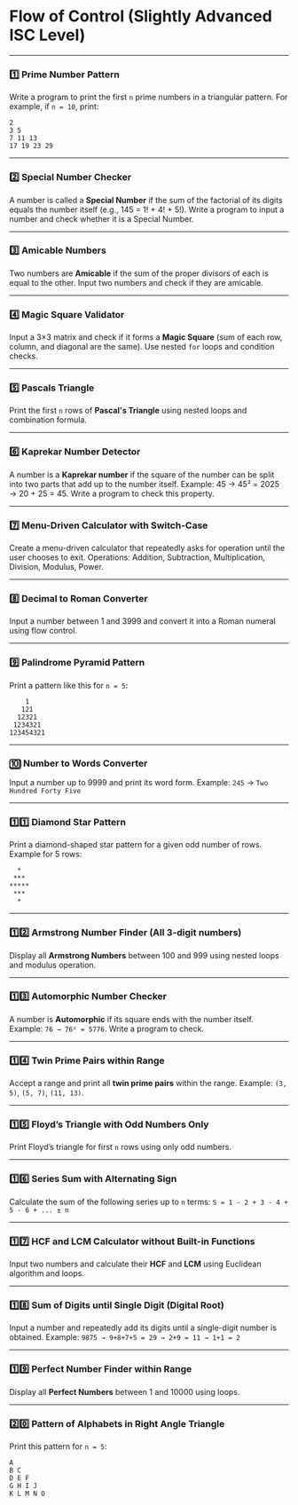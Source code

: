 # **Flow of Control (Slightly Advanced ISC Level)**

---

### 1️⃣ **Prime Number Pattern**

Write a program to print the first `n` prime numbers in a triangular pattern.
For example, if `n = 10`, print:

```
2  
3 5  
7 11 13  
17 19 23 29  
```

---

### 2️⃣ **Special Number Checker**

A number is called a **Special Number** if the sum of the factorial of its digits equals the number itself (e.g., 145 = 1! + 4! + 5!).
Write a program to input a number and check whether it is a Special Number.

---

### 3️⃣ **Amicable Numbers**

Two numbers are **Amicable** if the sum of the proper divisors of each is equal to the other.
Input two numbers and check if they are amicable.

---

### 4️⃣ **Magic Square Validator**

Input a 3×3 matrix and check if it forms a **Magic Square** (sum of each row, column, and diagonal are the same).
Use nested `for` loops and condition checks.

---

### 5️⃣ **Pascals Triangle**

Print the first `n` rows of **Pascal's Triangle** using nested loops and combination formula.

---

### 6️⃣ **Kaprekar Number Detector**

A number is a **Kaprekar number** if the square of the number can be split into two parts that add up to the number itself.
Example: 45 → 45² = 2025 → 20 + 25 = 45.
Write a program to check this property.

---

### 7️⃣ **Menu-Driven Calculator with Switch-Case**

Create a menu-driven calculator that repeatedly asks for operation until the user chooses to exit.
Operations: Addition, Subtraction, Multiplication, Division, Modulus, Power.

---

### 8️⃣ **Decimal to Roman Converter**

Input a number between 1 and 3999 and convert it into a Roman numeral using flow control.

---

### 9️⃣ **Palindrome Pyramid Pattern**

Print a pattern like this for `n = 5`:

```
    1  
   121  
  12321  
 1234321  
123454321  
```

---

### 🔟 **Number to Words Converter**

Input a number up to 9999 and print its word form.
Example: `245` → `Two Hundred Forty Five`

---

### 1️⃣1️⃣ **Diamond Star Pattern**

Print a diamond-shaped star pattern for a given odd number of rows. Example for 5 rows:

```
  *  
 ***  
*****  
 ***  
  *  
```

---

### 1️⃣2️⃣ **Armstrong Number Finder (All 3-digit numbers)**

Display all **Armstrong Numbers** between 100 and 999 using nested loops and modulus operation.

---

### 1️⃣3️⃣ **Automorphic Number Checker**

A number is **Automorphic** if its square ends with the number itself.
Example: `76 → 76² = 5776`.
Write a program to check.

---

### 1️⃣4️⃣ **Twin Prime Pairs within Range**

Accept a range and print all **twin prime pairs** within the range.
Example: `(3, 5)`, `(5, 7)`, `(11, 13)`.

---

### 1️⃣5️⃣ **Floyd’s Triangle with Odd Numbers Only**

Print Floyd’s triangle for first `n` rows using only odd numbers.

---

### 1️⃣6️⃣ **Series Sum with Alternating Sign**

Calculate the sum of the following series up to `n` terms:
`S = 1 - 2 + 3 - 4 + 5 - 6 + ... ± n`

---

### 1️⃣7️⃣ **HCF and LCM Calculator without Built-in Functions**

Input two numbers and calculate their **HCF** and **LCM** using Euclidean algorithm and loops.

---

### 1️⃣8️⃣ **Sum of Digits until Single Digit (Digital Root)**

Input a number and repeatedly add its digits until a single-digit number is obtained.
Example: `9875 → 9+8+7+5 = 29 → 2+9 = 11 → 1+1 = 2`

---

### 1️⃣9️⃣ **Perfect Number Finder within Range**

Display all **Perfect Numbers** between 1 and 10000 using loops.

---

### 2️⃣0️⃣ **Pattern of Alphabets in Right Angle Triangle**

Print this pattern for `n = 5`:

```
A  
B C  
D E F  
G H I J  
K L M N O  
```



